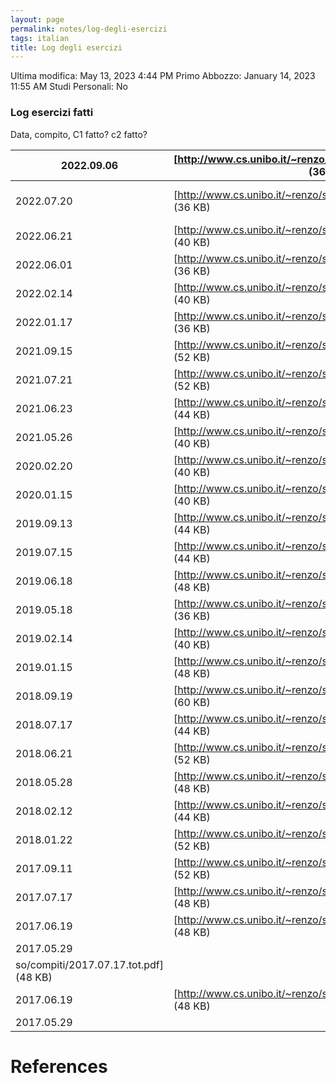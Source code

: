 ```yaml
---
layout: page
permalink: notes/log-degli-esercizi
tags: italian
title: Log degli esercizi
---
```


Ultima modifica: May 13, 2023 4:44 PM
Primo Abbozzo: January 14, 2023 11:55 AM
Studi Personali: No

### Log esercizi fatti

Data, compito, C1 fatto? c2 fatto?

| 2022.09.06 | [http://www.cs.unibo.it/~renzo/so/compiti/2022.09.06.tot.pdf] (36 KB) | X | X |  |  |
| --- | --- | --- | --- | --- | --- |
| 2022.07.20 | [http://www.cs.unibo.it/~renzo/so/compiti/2022.07.20.tot.pdf] (36 KB) | X | X (non me lo ricordo) |  |  |
| 2022.06.21 | [http://www.cs.unibo.it/~renzo/so/compiti/2022.06.21.tot.pdf] (40 KB) | X | X | X |  |
| 2022.06.01 | [http://www.cs.unibo.it/~renzo/so/compiti/2022.06.01.tot.pdf] (36 KB) | X | X |  |  |
| 2022.02.14 | [http://www.cs.unibo.it/~renzo/so/compiti/2022.02.14.tot.pdf] (40 KB) | X | X |  |  |
| 2022.01.17 | [http://www.cs.unibo.it/~renzo/so/compiti/2022.01.17.tot.pdf] (36 KB) | X | X | X | X |
| 2021.09.15 | [http://www.cs.unibo.it/~renzo/so/compiti/2021.09.15.tot.pdf] (52 KB) | X | X |  |  |
| 2021.07.21 | [http://www.cs.unibo.it/~renzo/so/compiti/2021.07.21.tot.pdf] (52 KB) | X-gio | N |  |  |
| 2021.06.23 | [http://www.cs.unibo.it/~renzo/so/compiti/2021.06.23.tot.pdf] (44 KB) | X | X |  |  |
| 2021.05.26 | [http://www.cs.unibo.it/~renzo/so/compiti/2021.05.26.tot.pdf] (40 KB) | X-tempo | X | X | X |
| 2020.02.20 | [http://www.cs.unibo.it/~renzo/so/compiti/2020.02.20.tot.pdf] (40 KB) | easy | X | X | X |
| 2020.01.15 | [http://www.cs.unibo.it/~renzo/so/compiti/2020.01.15.tot.pdf] (40 KB) | X | X-gio | X | X |
| 2019.09.13 | [http://www.cs.unibo.it/~renzo/so/compiti/2019.09.13.tot.pdf] (44 KB) | X | X |  |  |
| 2019.07.15 | [http://www.cs.unibo.it/~renzo/so/compiti/2019.07.15.tot.pdf] (44 KB) |  |  |  | X |
| 2019.06.18 | [http://www.cs.unibo.it/~renzo/so/compiti/2019.06.18.tot.pdf] (48 KB) |  |  |  |  |
| 2019.05.18 | [http://www.cs.unibo.it/~renzo/so/compiti/2019.05.18.tot.pdf] (36 KB) |  |  |  |  |
| 2019.02.14 | [http://www.cs.unibo.it/~renzo/so/compiti/2019.02.14.tot.pdf] (40 KB) |  |  |  |  |
| 2019.01.15 | [http://www.cs.unibo.it/~renzo/so/compiti/2019.01.15.tot.pdf] (48 KB) | X | X |  |  |
| 2018.09.19 | [http://www.cs.unibo.it/~renzo/so/compiti/2018.09.19.tot.pdf] (60 KB) |  |  |  |  |
| 2018.07.17 | [http://www.cs.unibo.it/~renzo/so/compiti/2018.07.17.tot.pdf] (44 KB) | X | X |  |  |
| 2018.06.21 | [http://www.cs.unibo.it/~renzo/so/compiti/2018.06.21.tot.pdf] (52 KB) |  |  |  |  |
| 2018.05.28 | [http://www.cs.unibo.it/~renzo/so/compiti/2018.05.28.tot.pdf] (48 KB) | X | X |  |  |
| 2018.02.12 | [http://www.cs.unibo.it/~renzo/so/compiti/2018.02.12.tot.pdf] (44 KB) | X | X |  |  |
| 2018.01.22 | [http://www.cs.unibo.it/~renzo/so/compiti/2018.01.22.tot.pdf] (52 KB) |  |  |  |  |
| 2017.09.11 | [http://www.cs.unibo.it/~renzo/so/compiti/2017.09.11.tot.pdf] (52 KB) |  |  |  |  |
| 2017.07.17 | [http://www.cs.unibo.it/~renzo/so/compiti/2017.07.17.tot.pdf] (48 KB) |  |  |  |  |
| 2017.06.19 | [http://www.cs.unibo.it/~renzo/so/compiti/2017.06.19.tot.pdf] (48 KB) | X | X |  |  |
| 2017.05.29 |  | X |  |  |  |
so/compiti/2017.07.17.tot.pdf] (48 KB) |  |  |  |  |
| 2017.06.19 | [http://www.cs.unibo.it/~renzo/so/compiti/2017.06.19.tot.pdf] (48 KB) | X | X |  |  |
| 2017.05.29 |  | X |  |  |  |

# References